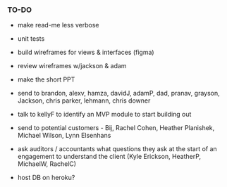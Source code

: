 ### TO-DO

* make read-me less verbose
* unit tests
* build wireframes for views & interfaces (figma)
* review wireframes w/jackson & adam
* make the short PPT
* send to brandon, alexv, hamza, davidJ, adamP, dad, pranav, grayson, Jackson, chris parker, lehmann, chris downer
* talk to kellyF to identify an MVP module to start building out
* send to potential customers - Bij, Rachel Cohen, Heather Planishek, Michael Wilson, Lynn Elsenhans
* ask auditors / accountants what questions they ask at the start of an engagement to understand the client (Kyle Erickson, HeatherP, MichaelW, RachelC)

* host DB on heroku?
